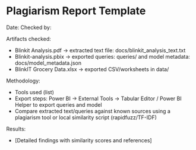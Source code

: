# Plagiarism Report Template

Date:
Checked by:

Artifacts checked:
- Blinkit Analysis.pdf -> extracted text file: docs/blinkit_analysis_text.txt
- Blinkit-analysis.pbix -> exported queries: queries/ and model metadata: docs/model_metadata.json
- BlinkIT Grocery Data.xlsx -> exported CSV/worksheets in data/

Methodology:
- Tools used (list)
- Export steps: Power BI -> External Tools -> Tabular Editor / Power BI Helper to export queries and model
- Compare extracted text/queries against known sources using a plagiarism tool or local similarity script (rapidfuzz/TF-IDF)

Results:
- [Detailed findings with similarity scores and references]